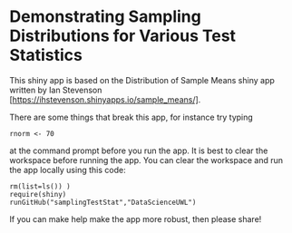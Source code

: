 # Demonstrating Sampling Distributions for Various Test Statistics

This shiny app is based on the Distribution of Sample Means shiny app written by Ian Stevenson [https://ihstevenson.shinyapps.io/sample_means/].  

There are some things that break this app, for instance try typing 
```
rnorm <- 70 
```
at the command prompt before you run the app.  It is best to clear the workspace before running the app.  You can clear the workspace and run the app locally using this code:

```
rm(list=ls()) )
require(shiny)
runGitHub("samplingTestStat","DataScienceUWL")
```

If you can make help make the app more robust, then please share!